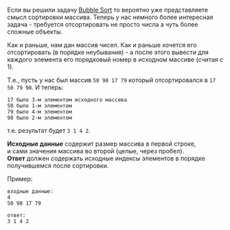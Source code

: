 <!-- #Сортировка с Сохранением Индексов -->
Если вы решили задачу [Bubble Sort](./bubble-sort) то вероятно уже представляете смысл сортировки массива.
Теперь у нас немного более интересная задача - требуется отсортировать не просто числа а чуть более сложные объекты.

Как и раньше, нам дан массив чисел. Как и раньше хочется его отсортировать (в порядке неубывания) - а после этого
вывести для каждого элемента его порядковый номер в исходном массиве (считая с 1).

Т.е., пусть у нас был массив `50 98 17 79` который отсортировался в `17 50 79 98`. И теперь:

    17 было 3-м элементом исходного массива
    50 было 1-м элементом
    79 было 4-м элементом
    98 было 2-м элементом
    
т.е. результат будет `3 1 4 2`.

**Исходные данные** содержит размер массива в первой строке,  
и сами значения массива во второй (целые, через пробел).  
**Ответ** должен содержать исходные индексы элементов в порядке получившемся после сортировки.

Пример:

    входные данные:
    4
    50 98 17 79
    
    ответ:
    3 1 4 2

